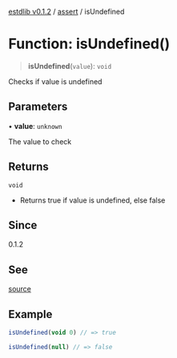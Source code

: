 [estdlib v0.1.2](../wiki/Home) / [assert](../wiki/assert) / isUndefined

# Function: isUndefined()

> **isUndefined**(`value`): `void`

Checks if value is undefined

## Parameters

• **value**: `unknown`

The value to check

## Returns

`void`

- Returns true if value is undefined, else false

## Since

0.1.2

## See

[source](https://github.com/yaxingson/estdlib/blob/main/lib/assert/isUndefined.ts)

## Example

```js
isUndefined(void 0) // => true

isUndefined(null) // => false

```

